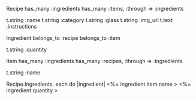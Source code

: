 Recipe
  has_many :ingredients
  has_many :items, :through => :ingredients

  t.string :name
  t.string :category
  t.string :glass
  t.string :img_url
  t.text :instructions

Ingredient
  belongs_to :recipe
  belongs_to :item
  
  t.string :quantity

Item
  has_many :ingredients
  has_many :recipes, :through => :ingredients

  t.string :name


Recipe.Ingredients. each do |ingredient|
    <%= ingredient.item.name >
    <%= ingredient.quantity >